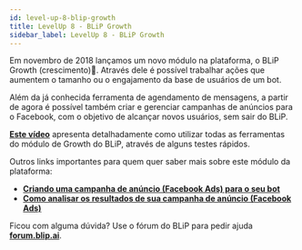 ```yaml
---
id: level-up-8-blip-growth
title: LevelUp 8 - BLiP Growth
sidebar_label: LevelUp 8 - BLiP Growth
---
```


Em novembro de 2018 lançamos um novo módulo na plataforma, o BLiP Growth (crescimento)🚀. Através dele é possível trabalhar ações que aumentem o tamanho ou o engajamento da base de usuários de um bot.

Além da já conhecida ferramenta de agendamento de mensagens, a partir de agora é possível também criar e gerenciar campanhas de anúncios para o Facebook, com o objetivo de alcançar novos usuários, sem sair do BLiP.

[**Este vídeo**](https://www.facebook.com/blip.messaging/videos/1898010483588086/) apresenta detalhadamente como utilizar todas as ferramentas do módulo de Growth do BLiP, através de alguns testes rápidos.

Outros links importantes para quem quer saber mais sobre este módulo da plataforma:

* [**Criando uma campanha de anúncio (Facebook Ads) para o seu bot**](/docs/growth/growth-criando-uma-campanha-de-anuncio-facebook-ads-para-o-seu-bot)
* [**Como analisar os resultados de sua campanha de anúncio (Facebook Ads)**](/docs/growth/growth-como-analisar-os-resultados-de-sua-campanha-de-anuncio-facebook-ads)

Ficou com alguma dúvida? Use o fórum do BLiP para pedir ajuda [**forum.blip.ai**](https://forum.blip.ai).